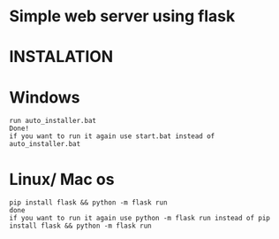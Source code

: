 # Simple web server using flask
#
#
#
# INSTALATION
#
# Windows
```
run auto_installer.bat
Done!
if you want to run it again use start.bat instead of auto_installer.bat
```
# Linux/ Mac os
```
pip install flask && python -m flask run
done
if you want to run it again use python -m flask run instead of pip install flask && python -m flask run
```

